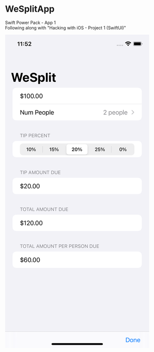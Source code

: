 # WeSplitApp

Swift Power Pack - App 1   
Following along with "Hacking with iOS - Project 1 (SwiftUI)"   

![Screenshot](./app.png)   

